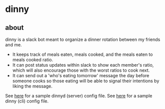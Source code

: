# dinny

## about

dinny is a slack bot meant to organize a dinner rotation between my friends and me.

- It keeps track of meals eaten, meals cooked, and the meals eaten to meals cooked ratio.
- It can post status updates within slack to show each member's ratio, which will also encourage those with the worst ratios to cook next.  
- It can send out a 'who's eating tomorrow' message the day before someone cooks so those eating will be able to signal their intentions by liking the message.

See [here](cmd/dinnyd/sample-config.toml) for a sample dinnyd (server) config file.
See [here](cmd/dinny/sample-config.toml) for a sample dinny (cli) config file.
